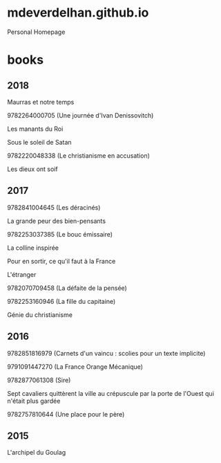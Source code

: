 # mdeverdelhan.github.io
Personal Homepage

# books

## 2018

Maurras et notre temps

9782264000705 (Une journée d'Ivan Denissovitch)

Les manants du Roi

Sous le soleil de Satan

9782220048338 (Le christianisme en accusation)

Les dieux ont soif

## 2017

9782841004645 (Les déracinés)

La grande peur des bien-pensants

9782253037385 (Le bouc émissaire)

La colline inspirée

Pour en sortir, ce qu'il faut à la France

L'étranger

9782070709458 (La défaite de la pensée)

9782253160946 (La fille du capitaine)

Génie du christianisme

## 2016

9782851816979 (Carnets d'un vaincu : scolies pour un texte implicite)

9791091447270 (La France Orange Mécanique)

9782877061308 (Sire)

Sept cavaliers quittèrent la ville au crépuscule par la porte de l'Ouest qui n'était plus gardée

9782757810644 (Une place pour le père)

## 2015

L'archipel du Goulag

